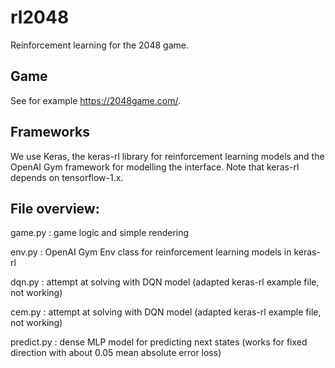 # rl2048
Reinforcement learning for the 2048 game.

## Game
See for example https://2048game.com/.

## Frameworks
We use Keras, the keras-rl library for reinforcement learning models and the OpenAI Gym framework for modelling the interface. Note that keras-rl depends on tensorflow-1.x.

## File overview:

game.py : game logic and simple rendering

env.py : OpenAI Gym Env class for reinforcement learning models in keras-rl

dqn.py : attempt at solving with DQN model (adapted keras-rl example file, not working)

cem.py : attempt at solving with DQN model (adapted keras-rl example file, not working)

predict.py : dense MLP model for predicting next states (works for fixed direction with about 0.05 mean absolute error loss)
